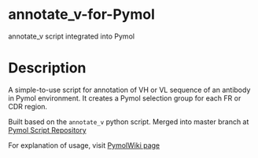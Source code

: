 # annotate_v-for-Pymol
annotate_v script integrated into Pymol 

# Description
A simple-to-use script for annotation of VH or VL sequence of an antibody in Pymol environment. It creates a Pymol selection group for each FR or CDR region. 

Built based on the `annotate_v` python script. Merged into master branch at [Pymol Script Repository](https://github.com/Pymol-Scripts/Pymol-script-repo)

For explanation of usage, visit [PymolWiki page](https://pymolwiki.org/index.php/Annotate_v)
